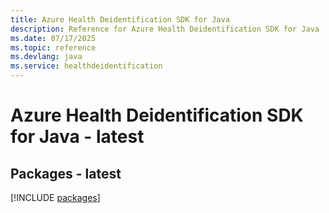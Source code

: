 ```yaml
---
title: Azure Health Deidentification SDK for Java
description: Reference for Azure Health Deidentification SDK for Java
ms.date: 07/17/2025
ms.topic: reference
ms.devlang: java
ms.service: healthdeidentification
---
```

# Azure Health Deidentification SDK for Java - latest
## Packages - latest
[!INCLUDE [packages](health-deidentification-index.md)]